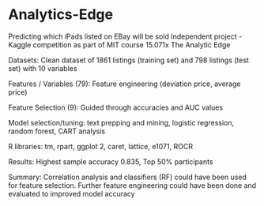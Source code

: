 # Analytics-Edge
Predicting which iPads listed on EBay will be sold
Independent project - Kaggle competition as part of MIT course 15.071x The Analytic Edge

Datasets: Clean dataset of 1861 listings (training set) and 798 listings (test set) with 10 variables

Features / Variables (79): Feature engineering (deviation price, average price)

Feature Selection (9): Guided through accuracies and AUC values

Model selection/tuning: text prepping and mining, logistic regression, random forest, CART analysis

R libraries: tm, rpart, ggplot 2, caret, lattice, e1071, ROCR

Results:  Highest sample accuracy 0.835, Top 50% participants

Summary: Correlation analysis and classifiers (RF) could have been used for feature selection. Further feature engineering could have been done and evaluated to improved model accuracy
